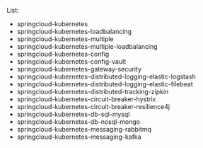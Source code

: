 List:
- springcloud-kubernetes
- springcloud-kubernetes-loadbalancing
- springcloud-kubernetes-multiple
- springcloud-kubernetes-multiple-loadbalancing
- springcloud-kubernetes-config
- springcloud-kubernetes-config-vault
- springcloud-kubernetes-gateway-security
- springcloud-kubernetes-distributed-logging-elastic-logstash
- springcloud-kubernetes-distributed-logging-elastic-filebeat
- springcloud-kubernetes-distributed-tracking-zipkin
- springcloud-kubernetes-circuit-breaker-hystrix
- springcloud-kubernetes-circuit-breaker-resilience4j
- springcloud-kubernetes-db-sql-mysql
- springcloud-kubernetes-db-nosql-mongo
- springcloud-kubernetes-messaging-rabbitmq
- springcloud-kubernetes-messaging-kafka